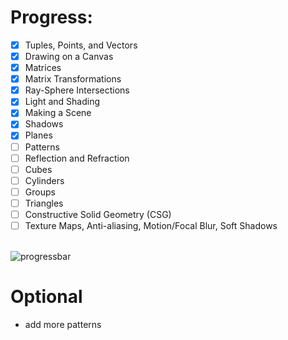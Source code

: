 # Progress:

- [X] Tuples, Points, and Vectors
- [X] Drawing on a Canvas
- [X] Matrices
- [X] Matrix Transformations
- [X] Ray-Sphere Intersections
- [X] Light and Shading
- [X] Making a Scene
- [X] Shadows
- [X] Planes
- [ ] Patterns
- [ ] Reflection and Refraction
- [ ] Cubes
- [ ] Cylinders
- [ ] Groups
- [ ] Triangles
- [ ] Constructive Solid Geometry (CSG)
- [ ] Texture Maps, Anti-aliasing, Motion/Focal Blur, Soft Shadows

<br>![progressbar](https://progress-bar.dev/59)
<br>
# Optional
- add more patterns
